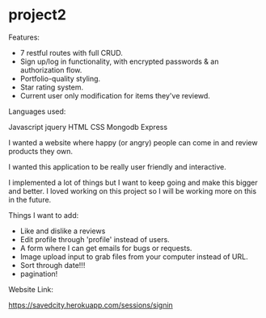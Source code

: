 # project2

Features:

- 7 restful routes with full CRUD.
- Sign up/log in functionality, with encrypted passwords & an authorization flow.
- Portfolio-quality styling.
- Star rating system.
- Current user only modification for items they've reviewd.

Languages used:

Javascript
jquery
HTML
CSS
Mongodb
Express

I wanted a website where happy (or angry) people can come in and review products they own.

I wanted this application to be really user friendly and interactive.

I implemented a lot of things but I want to keep going and make this bigger and better. I loved working on this project so I will be working more on this in the future.

Things I want to add:

- Like and dislike a reviews
- Edit profile through 'profile' instead of users.
- A form where I can get emails for bugs or requests.
- Image upload input to grab files from your computer instead of URL.
- Sort through date!!!
- pagination!

Website Link:

https://savedcity.herokuapp.com/sessions/signin
